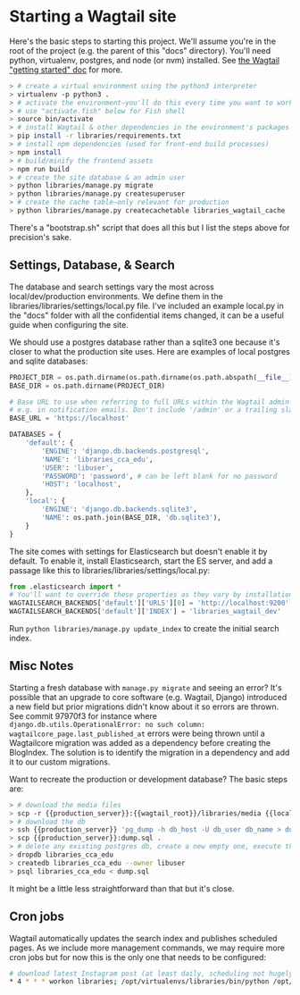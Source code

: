 # Starting a Wagtail site

Here's the basic steps to starting this project. We'll assume you're in the root of the project (e.g. the parent of this "docs" directory). You'll need python, virtualenv, postgres, and node (or nvm) installed. See [the Wagtail "getting started" doc](http://docs.wagtail.io/en/v1.10.1/getting_started/tutorial.html) for more.

```sh
> # create a virtual environment using the python3 interpreter
> virtualenv -p python3 .
> # activate the environment—you'll do this every time you want to work on the project
> # use "activate.fish" below for Fish shell
> source bin/activate
> # install Wagtail & other dependencies in the environment's packages
> pip install -r libraries/requirements.txt
> # install npm dependencies (used for front-end build processes)
> npm install
> # build/minify the frontend assets
> npm run build
> # create the site database & an admin user
> python libraries/manage.py migrate
> python libraries/manage.py createsuperuser
> # create the cache table—only relevant for production
> python libraries/manage.py createcachetable libraries_wagtail_cache
```

There's a "bootstrap.sh" script that does all this but I list the steps above for precision's sake.

## Settings, Database, & Search

The database and search settings vary the most across local/dev/production environments. We define them in the libraries/libraries/settings/local.py file. I've included an example local.py in the "docs" folder with all the confidential items changed, it can be a useful guide when configuring the site.

We should use a postgres database rather than a sqlite3 one because it's closer to what the production site uses. Here are examples of local postgres and sqlite databases:

```python
PROJECT_DIR = os.path.dirname(os.path.dirname(os.path.abspath(__file__)))
BASE_DIR = os.path.dirname(PROJECT_DIR)

# Base URL to use when referring to full URLs within the Wagtail admin backend -
# e.g. in notification emails. Don't include '/admin' or a trailing slash
BASE_URL = 'https://localhost'

DATABASES = {
    'default': {
        'ENGINE': 'django.db.backends.postgresql',
        'NAME': 'libraries_cca_edu',
        'USER': 'libuser',
        'PASSWORD': 'password', # can be left blank for no password
        'HOST': 'localhost',
    },
    'local': {
        'ENGINE': 'django.db.backends.sqlite3',
        'NAME': os.path.join(BASE_DIR, 'db.sqlite3'),
    }
}
```

The site comes with settings for Elasticsearch but doesn't enable it by default. To enable it, install Elasticsearch, start the ES server, and add a passage like this to libraries/libraries/settings/local.py:

```python
from .elasticsearch import *
# You'll want to override these properties as they vary by installation
WAGTAILSEARCH_BACKENDS['default']['URLS'][0] = 'http://localhost:9200'
WAGTAILSEARCH_BACKENDS['default']['INDEX'] = 'libraries_wagtail_dev'
```

Run `python libraries/manage.py update_index` to create the initial search index.

## Misc Notes

Starting a fresh database with `manage.py migrate` and seeing an error? It's possible that an upgrade to core software (e.g. Wagtail, Django) introduced a new field but prior migrations didn't know about it so errors are thrown. See commit 97970f3 for instance where `django.db.utils.OperationalError: no such column: wagtailcore_page.last_published_at` errors were being thrown until a Wagtailcore migration was added as a dependency before creating the BlogIndex. The solution is to identify the migration in a dependency and add it to our custom migrations.

Want to recreate the production or development database? The basic steps are:

```sh
> # download the media files
> scp -r {{production_server}}:{{wagtail_root}}/libraries/media {{local_root}}/libraries
> # download the db
> ssh {{production_server}} 'pg_dump -h db_host -U db_user db_name > dump.sql'
> scp {{production_server}}:dump.sql .
> # delete any existing postgres db, create a new empty one, execute the dumped SQL
> dropdb libraries_cca_edu
> createdb libraries_cca_edu --owner libuser
> psql libraries_cca_edu < dump.sql
```

It might be a little less straightforward than that but it's close.

## Cron jobs

Wagtail automatically updates the search index and publishes scheduled pages. As we include more management commands, we may require more cron jobs but for now this is the only one that needs to be configured:

```sh
# download latest Instagram post (at least daily, scheduling not hugely important)
* 4 * * * workon libraries; /opt/virtualenvs/libraries/bin/python /opt/libraries_wagtail/libraries/manage.py instagram
```

